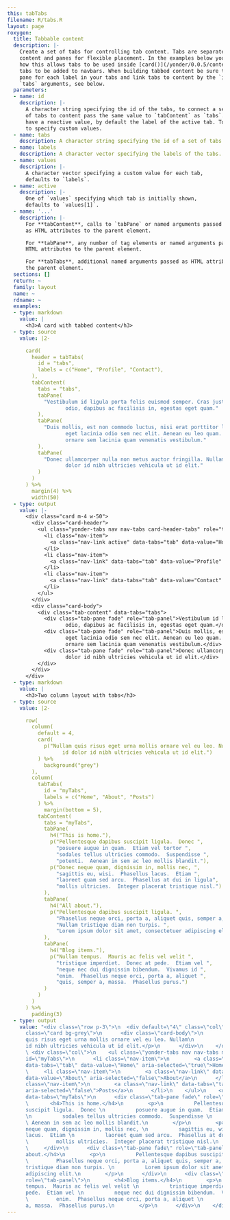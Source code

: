 ```yaml
---
this: tabTabs
filename: R/tabs.R
layout: page
roxygen:
  title: Tabbable content
  description: |-
    Create a set of tabs for controlling tab content. Tabs are separated from
    content and panes for flexible placement. In the examples below you can see
    how this allows tabs to be used inside [card()](/yonder/0.0.5/content/card.html)s. The flexibility also allows
    tabs to be added to navbars. When building tabbed content be sure to create a
    pane for each label in your tabs and link tabs to content by the `id` and
    `tabs` arguments, see below.
  parameters:
  - name: id
    description: |-
      A character string specifying the id of the tabs, to connect a set
      of tabs to content pass the same value to `tabContent` as `tabs`. Tabs do
      have a reactive value, by default the label of the active tab. To `values`
      to specify custom values.
  - name: tabs
    description: A character string specifying the id of a set of tabs.
  - name: labels
    description: A character vector specifying the labels of the tabs.
  - name: values
    description: |-
      A character vector specifying a custom value for each tab,
      defaults to `labels`.
  - name: active
    description: |-
      One of `values` specifying which tab is initially shown,
      defaults to `values[1]`.
  - name: '...'
    description: |-
      For **tabContent**, calls to `tabPane` or named arguments passed
      as HTML attributes to the parent element.

      For **tabPane**, any number of tag elements or named arguments passed as
      HTML attributes to the parent element.

      For **tabTabs**, additional named arguments passed as HTML attributes to
      the parent element.
  sections: []
  return: ~
  family: layout
  name: ~
  rdname: ~
  examples:
  - type: markdown
    value: |
      <h3>A card with tabbed content</h3>
  - type: source
    value: |2-

      card(
        header = tabTabs(
          id = "tabs",
          labels = c("Home", "Profile", "Contact"),
        ),
        tabContent(
          tabs = "tabs",
          tabPane(
            "Vestibulum id ligula porta felis euismod semper. Cras justo
                   odio, dapibus ac facilisis in, egestas eget quam."
          ),
          tabPane(
            "Duis mollis, est non commodo luctus, nisi erat porttitor ligula,
                   eget lacinia odio sem nec elit. Aenean eu leo quam. Pellentesque
                   ornare sem lacinia quam venenatis vestibulum."
          ),
          tabPane(
            "Donec ullamcorper nulla non metus auctor fringilla. Nullam id
                   dolor id nibh ultricies vehicula ut id elit."
          )
        )
      ) %>%
        margin(4) %>%
        width(50)
  - type: output
    value: |-
      <div class="card m-4 w-50">
        <div class="card-header">
          <ul class="yonder-tabs nav nav-tabs card-header-tabs" role="tablist" id="tabs">
            <li class="nav-item">
              <a class="nav-link active" data-tabs="tab" data-value="Home" aria-selected="true">Home</a>
            </li>
            <li class="nav-item">
              <a class="nav-link" data-tabs="tab" data-value="Profile" aria-selected="false">Profile</a>
            </li>
            <li class="nav-item">
              <a class="nav-link" data-tabs="tab" data-value="Contact" aria-selected="false">Contact</a>
            </li>
          </ul>
        </div>
        <div class="card-body">
          <div class="tab-content" data-tabs="tabs">
            <div class="tab-pane fade" role="tab-panel">Vestibulum id ligula porta felis euismod semper. Cras justo
                   odio, dapibus ac facilisis in, egestas eget quam.</div>
            <div class="tab-pane fade" role="tab-panel">Duis mollis, est non commodo luctus, nisi erat porttitor ligula,
                   eget lacinia odio sem nec elit. Aenean eu leo quam. Pellentesque
                   ornare sem lacinia quam venenatis vestibulum.</div>
            <div class="tab-pane fade" role="tab-panel">Donec ullamcorper nulla non metus auctor fringilla. Nullam id
                   dolor id nibh ultricies vehicula ut id elit.</div>
          </div>
        </div>
      </div>
  - type: markdown
    value: |
      <h3>Two column layout with tabs</h3>
  - type: source
    value: |2-

      row(
        column(
          default = 4,
          card(
            p("Nullam quis risus eget urna mollis ornare vel eu leo. Nullam
                  id dolor id nibh ultricies vehicula ut id elit.")
          ) %>%
            background("grey")
        ),
        column(
          tabTabs(
            id = "myTabs",
            labels = c("Home", "About", "Posts")
          ) %>%
            margin(bottom = 5),
          tabContent(
            tabs = "myTabs",
            tabPane(
              h4("This is home."),
              p("Pellentesque dapibus suscipit ligula.  Donec ",
                "posuere augue in quam.  Etiam vel tortor ",
                "sodales tellus ultricies commodo.  Suspendisse ",
                "potenti.  Aenean in sem ac leo mollis blandit."),
              p("Donec neque quam, dignissim in, mollis nec, ",
                "sagittis eu, wisi.  Phasellus lacus.  Etiam ",
                "laoreet quam sed arcu.  Phasellus at dui in ligula",
                "mollis ultricies.  Integer placerat tristique nisl.")
            ),
            tabPane(
              h4("All about."),
              p("Pellentesque dapibus suscipit ligula. ",
                "Phasellus neque orci, porta a, aliquet quis, semper a, massa. ",
                "Nullam tristique diam non turpis. ",
                "Lorem ipsum dolor sit amet, consectetuer adipiscing elit.")
            ),
            tabPane(
              h4("Blog items."),
              p("Nullam tempus.  Mauris ac felis vel velit ",
                "tristique imperdiet.  Donec at pede.  Etiam vel ",
                "neque nec dui dignissim bibendum.  Vivamus id ",
                "enim.  Phasellus neque orci, porta a, aliquet ",
                "quis, semper a, massa.  Phasellus purus.")
            )
          )
        )
      ) %>%
        padding(3)
  - type: output
    value: "<div class=\"row p-3\">\n  <div default=\"4\" class=\"col\">\n    <div
      class=\"card bg-grey\">\n      <div class=\"card-body\">\n        <p>Nullam
      quis risus eget urna mollis ornare vel eu leo. Nullam\n            id dolor
      id nibh ultricies vehicula ut id elit.</p>\n      </div>\n    </div>\n  </div>\n
      \ <div class=\"col\">\n    <ul class=\"yonder-tabs nav nav-tabs mb-5\" role=\"tablist\"
      id=\"myTabs\">\n      <li class=\"nav-item\">\n        <a class=\"nav-link active\"
      data-tabs=\"tab\" data-value=\"Home\" aria-selected=\"true\">Home</a>\n      </li>\n
      \     <li class=\"nav-item\">\n        <a class=\"nav-link\" data-tabs=\"tab\"
      data-value=\"About\" aria-selected=\"false\">About</a>\n      </li>\n      <li
      class=\"nav-item\">\n        <a class=\"nav-link\" data-tabs=\"tab\" data-value=\"Posts\"
      aria-selected=\"false\">Posts</a>\n      </li>\n    </ul>\n    <div class=\"tab-content\"
      data-tabs=\"myTabs\">\n      <div class=\"tab-pane fade\" role=\"tab-panel\">\n
      \       <h4>This is home.</h4>\n        <p>\n          Pellentesque dapibus
      suscipit ligula.  Donec \n          posuere augue in quam.  Etiam vel tortor
      \n          sodales tellus ultricies commodo.  Suspendisse \n          potenti.
      \ Aenean in sem ac leo mollis blandit.\n        </p>\n        <p>\n          Donec
      neque quam, dignissim in, mollis nec, \n          sagittis eu, wisi.  Phasellus
      lacus.  Etiam \n          laoreet quam sed arcu.  Phasellus at dui in ligula\n
      \         mollis ultricies.  Integer placerat tristique nisl.\n        </p>\n
      \     </div>\n      <div class=\"tab-pane fade\" role=\"tab-panel\">\n        <h4>All
      about.</h4>\n        <p>\n          Pellentesque dapibus suscipit ligula. \n
      \         Phasellus neque orci, porta a, aliquet quis, semper a, massa. \n          Nullam
      tristique diam non turpis. \n          Lorem ipsum dolor sit amet, consectetuer
      adipiscing elit.\n        </p>\n      </div>\n      <div class=\"tab-pane fade\"
      role=\"tab-panel\">\n        <h4>Blog items.</h4>\n        <p>\n          Nullam
      tempus.  Mauris ac felis vel velit \n          tristique imperdiet.  Donec at
      pede.  Etiam vel \n          neque nec dui dignissim bibendum.  Vivamus id \n
      \         enim.  Phasellus neque orci, porta a, aliquet \n          quis, semper
      a, massa.  Phasellus purus.\n        </p>\n      </div>\n    </div>\n  </div>\n</div>"
---
```

